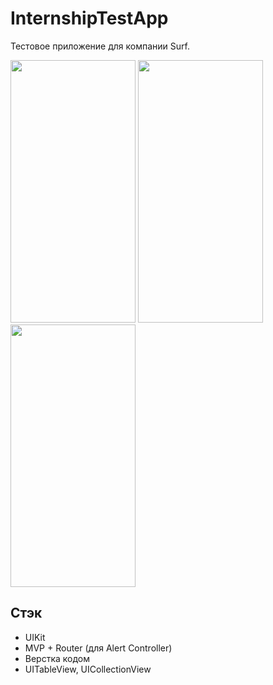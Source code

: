 # InternshipTestApp
Тестовое приложение для компании Surf.

<p float="left">
<img src=https://user-images.githubusercontent.com/89018935/218258049-b0cc7db8-7cdf-4b0e-9b57-25e1bab910d1.png width="200" height="420">
<img src=https://user-images.githubusercontent.com/89018935/218258151-1750ddb0-9f18-4a5a-b098-aecb7c695fe4.png width="200" height="420">
<img src=https://user-images.githubusercontent.com/89018935/218258224-26eeee21-d025-4d18-b7dc-f9545538b377.png width="200" height="420">
</p>


## Стэк
* UIKit
* MVP + Router (для Alert Controller)
* Верстка кодом
* UITableView, UICollectionView
